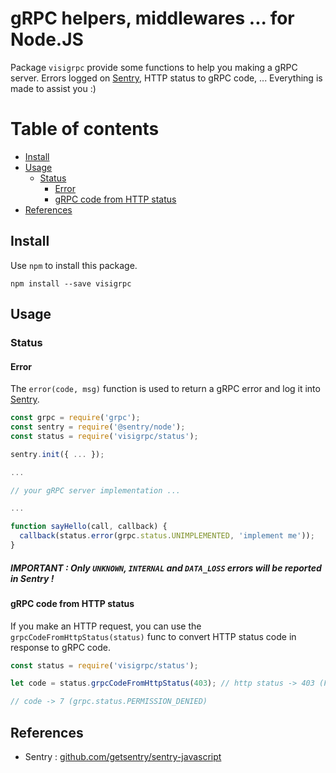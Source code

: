 # gRPC helpers, middlewares ... for Node.JS

Package `visigrpc` provide some functions to help you making a gRPC server. Errors logged on [Sentry](https://sentry.io), HTTP status to gRPC code, ... Everything is made to assist you :)

Table of contents
=================

  * [Install](#install)
  * [Usage](#usage)
      * [Status](#status)
        * [Error](#error)
        * [gRPC code from HTTP status](#grpc-code-from-http-status)
  * [References](#references)

## Install

Use `npm` to install this package.

```shell
npm install --save visigrpc
```

## Usage

### Status

#### Error

The `error(code, msg)` function is used to return a gRPC error and log it into [Sentry](https://sentry.io).

```javascript
const grpc = require('grpc');
const sentry = require('@sentry/node');
const status = require('visigrpc/status');

sentry.init({ ... });

...

// your gRPC server implementation ...

...

function sayHello(call, callback) {
  callback(status.error(grpc.status.UNIMPLEMENTED, 'implement me'));
}
```

##### IMPORTANT : Only `UNKNOWN`, `INTERNAL` and `DATA_LOSS` errors will be reported in Sentry !

#### gRPC code from HTTP status

If you make an HTTP request, you can use the `grpcCodeFromHttpStatus(status)` func to convert HTTP status code in response to gRPC code.

```javascript
const status = require('visigrpc/status');

let code = status.grpcCodeFromHttpStatus(403); // http status -> 403 (Forbidden)

// code -> 7 (grpc.status.PERMISSION_DENIED)
```

## References

* Sentry : [github.com/getsentry/sentry-javascript](https://github.com/getsentry/sentry-javascript)
